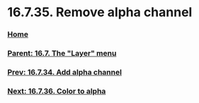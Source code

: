 # 16.7.35. Remove alpha channel

### [Home](./00-home.md)
### [Parent: 16.7. The "Layer" menu](./16-07-00-the-layer-menu.md)
### [Prev: 16.7.34. Add alpha channel](./16-07-34-add-alpha-channel.md)
### [Next: 16.7.36. Color to alpha](./16-07-36-color-to-alpha.md)
